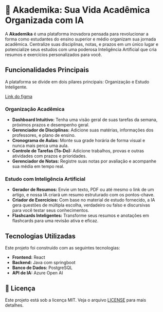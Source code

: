 # 🚀 Akademika: Sua Vida Acadêmica Organizada com IA
A **Akademika** é uma plataforma inovadora pensada para revolucionar a forma como estudantes do ensino superior e médio organizam sua jornada acadêmica. Centralize suas disciplinas, notas, e prazos em um único lugar e potencialize seus estudos com uma poderosa Inteligência Artificial que cria resumos e exercícios personalizados para você.

## Funcionalidades Principais

A plataforma se divide em dois pilares principais: Organização e Estudo Inteligente.

[Link do figma](https://www.figma.com/design/9l32q1j7xWh2Wxy2VroqY5/Akademika---POO?node-id=0-1&t=aKQKv89rSYg0UO6p-1)

### Organização Acadêmica
* **Dashboard Intuitivo:** Tenha uma visão geral de suas tarefas da semana, próximos prazos e desempenho geral.
* **Gerenciador de Disciplinas:** Adicione suas matérias, informações dos professores, e plano de ensino.
* **Cronograma de Aulas:** Monte sua grade horária de forma visual e nunca mais perca uma aula.
* **Controle de Tarefas (To-Do):** Adicione trabalhos, provas e outras atividades com prazos e prioridades.
* **Gerenciador de Notas:** Registre suas notas por avaliação e acompanhe sua média em tempo real.

### Estudo com Inteligência Artificial
* **Gerador de Resumos:** Envie um texto, PDF ou até mesmo o link de um artigo, e nossa IA criará um resumo estruturado com os pontos-chave.
* **Criador de Exercícios:** Com base no material de estudo fornecido, a IA gera questões de múltipla escolha, verdadeiro ou falso e discursivas para você testar seus conhecimentos.
* **Flashcards Inteligentes:** Transforme seus resumos e anotações em flashcards para uma revisão ativa e eficaz.

##  Tecnologias Utilizadas

Este projeto foi construído com as seguintes tecnologias:
* **Frontend:** React
* **Backend:** Java com springboot
* **Banco de Dados:** PostgreSQL
* **API de IA:** Azure Open AI

## 📄 Licença

Este projeto está sob a licença MIT. Veja o arquivo [LICENSE](LICENSE) para mais detalhes.
